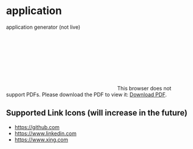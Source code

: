 # application
application generator (not live)

<object data="application.pdf" type="application/pdf" width="700px" height="700px">
    <embed src="https://github.com/maprost/application/blob/master/example/maprost/maprost.pdf">
        This browser does not support PDFs. Please download the PDF to view it: <a href="https://github.com/maprost/application/blob/master/example/maprost/maprost.pdf">Download PDF</a>.</p>
    </embed>
</object>


## Supported Link Icons (will increase in the future)
- https://github.com
- https://www.linkedin.com
- https://www.xing.com
